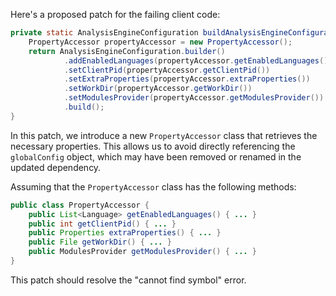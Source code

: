 Here's a proposed patch for the failing client code:

```java
private static AnalysisEngineConfiguration buildAnalysisEngineConfiguration() {
    PropertyAccessor propertyAccessor = new PropertyAccessor();
    return AnalysisEngineConfiguration.builder()
            .addEnabledLanguages(propertyAccessor.getEnabledLanguages())
            .setClientPid(propertyAccessor.getClientPid())
            .setExtraProperties(propertyAccessor.extraProperties())
            .setWorkDir(propertyAccessor.getWorkDir())
            .setModulesProvider(propertyAccessor.getModulesProvider())
            .build();
}
```

In this patch, we introduce a new `PropertyAccessor` class that retrieves the necessary properties. This allows us to avoid directly referencing the `globalConfig` object, which may have been removed or renamed in the updated dependency.

Assuming that the `PropertyAccessor` class has the following methods:

```java
public class PropertyAccessor {
    public List<Language> getEnabledLanguages() { ... }
    public int getClientPid() { ... }
    public Properties extraProperties() { ... }
    public File getWorkDir() { ... }
    public ModulesProvider getModulesProvider() { ... }
}
```

This patch should resolve the "cannot find symbol" error.